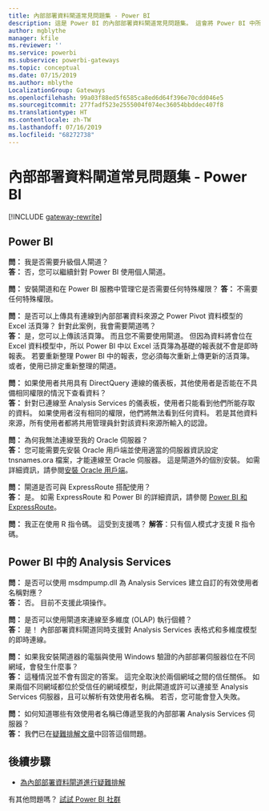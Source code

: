 ```yaml
---
title: 內部部署資料閘道常見問題集 - Power BI
description: 這是 Power BI 的內部部署資料閘道常見問題集。 這會將 Power BI 中所使用閘道的常見問題集整合至同一個地方。
author: mgblythe
manager: kfile
ms.reviewer: ''
ms.service: powerbi
ms.subservice: powerbi-gateways
ms.topic: conceptual
ms.date: 07/15/2019
ms.author: mblythe
LocalizationGroup: Gateways
ms.openlocfilehash: 99a03f88ed5f6585ca8ed6d64f396e70cdd046e5
ms.sourcegitcommit: 277fadf523e2555004f074ec36054bbddec407f8
ms.translationtype: HT
ms.contentlocale: zh-TW
ms.lasthandoff: 07/16/2019
ms.locfileid: "68272738"
---
```

# <a name="on-premises-data-gateway-faq---power-bi"></a>內部部署資料閘道常見問題集 - Power BI

[!INCLUDE [gateway-rewrite](includes/gateway-rewrite.md)]

## <a name="power-bi"></a>Power BI

**問：** 我是否需要升級個人閘道？  
**答：** 否，您可以繼續針對 Power BI 使用個人閘道。

**問：** 安裝閘道和在 Power BI 服務中管理它是否需要任何特殊權限？
**答：** 不需要任何特殊權限。

**問：** 是否可以上傳具有連線到內部部署資料來源之 Power Pivot 資料模型的 Excel 活頁簿？ 針對此案例，我會需要閘道嗎？  
**答：** 是，您可以上傳該活頁簿。 而且您不需要使用閘道。 但因為資料將會位在 Excel 資料模型中，所以 Power BI 中以 Excel 活頁簿為基礎的報表就不會是即時報表。 若要重新整理 Power BI 中的報表，您必須每次重新上傳更新的活頁簿。 或者，使用已排定重新整理的閘道。

**問：** 如果使用者共用具有 DirectQuery 連線的儀表板，其他使用者是否能在不具備相同權限的情況下查看資料？  
**答：** 針對已連線至 Analysis Services 的儀表板，使用者只能看到他們所能存取的資料。 如果使用者沒有相同的權限，他們將無法看到任何資料。 若是其他資料來源，所有使用者都將共用管理員針對該資料來源所輸入的認證。

**問：** 為何我無法連線至我的 Oracle 伺服器？  
**答：** 您可能需要先安裝 Oracle 用戶端並使用適當的伺服器資訊設定 tnsnames.ora 檔案，才能連線至 Oracle 伺服器。 這是閘道外的個別安裝。 如需詳細資訊，請參閱[安裝 Oracle 用戶端](service-gateway-onprem-manage-oracle.md#installing-the-oracle-client)。

**問：** 閘道是否可與 ExpressRoute 搭配使用？  
**答：** 是。 如需 ExpressRoute 和 Power BI 的詳細資訊，請參閱 [Power BI 和 ExpressRoute](service-admin-power-bi-expressroute.md)。

**問：** 我正在使用 R 指令碼。 這受到支援嗎？
**解答**：只有個人模式才支援 R 指令碼。

## <a name="analysis-services-in-power-bi"></a>Power BI 中的 Analysis Services

**問：** 是否可以使用 msdmpump.dll 為 Analysis Services 建立自訂的有效使用者名稱對應？  
**答：** 否。 目前不支援此項操作。

**問：** 是否可以使用閘道來連線至多維度 (OLAP) 執行個體？  
**答：** 是！ 內部部署資料閘道同時支援對 Analysis Services 表格式和多維度模型的即時連線。

**問：** 如果我安裝閘道器的電腦與使用 Windows 驗證的內部部署伺服器位在不同網域，會發生什麼事？  
**答：** 這種情況並不會有固定的答案。 這完全取決於兩個網域之間的信任關係。 如果兩個不同網域都位於受信任的網域模型，則此閘道或許可以連接至 Analysis Services 伺服器，且可以解析有效使用者名稱。 若否，您可能會登入失敗。

**問：** 如何知道哪些有效使用者名稱已傳遞至我的內部部署 Analysis Services 伺服器？  
**答：** 我們已在[疑難排解文章](service-gateway-onprem-tshoot.md)中回答這個問題。

## <a name="next-steps"></a>後續步驟

* [為內部部署資料閘道進行疑難排解](/data-integration/gateway/service-gateway-tshoot)

有其他問題嗎？ [試試 Power BI 社群](http://community.powerbi.com/)

